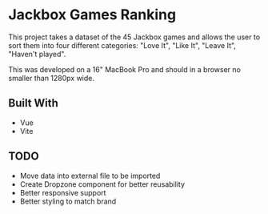 # Jackbox Games Ranking

This project takes a dataset of the 45 Jackbox games and allows the user to sort them into four different categories: "Love It", "Like It", "Leave It", "Haven't played".

This was developed on a 16" MacBook Pro and should in a browser no smaller than 1280px wide.

## Built With
* Vue
* Vite

## TODO
* Move data into external file to be imported
* Create Dropzone component for better reusability
* Better responsive support
* Better styling to match brand
